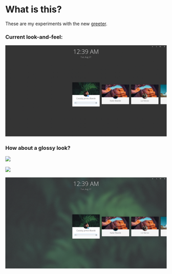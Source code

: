 # What is this?

These are my experiments with the new [greeter](https://github.com/elementary/greeter).

### Current look-and-feel:

![](https://raw.githubusercontent.com/elementary/greeter/master/data/screenshot.png)

### How about a glossy look?

![](sample-01.jpg)

![](sample-02.jpg)

![](sample.gif)
